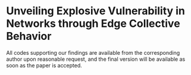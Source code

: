 # Unveiling Explosive Vulnerability in Networks through Edge Collective Behavior
All codes supporting our findings are available from the corresponding author upon reasonable request, and the final version will be available as soon as the paper is accepted.

